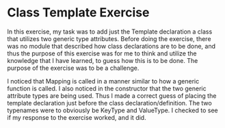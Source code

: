 # Class Template Exercise

In this exercise, my task was to add just the Template declaration a class that utilizes two generic type attributes.  Before doing the exercise, there was no module that described how class declarations are to be done, and thus the purpose of this exercise was for me to think and utilize the knowledge that I have learned, to guess how this is to be done.  The purpose of the exercise was to be a challenge.  

I noticed that Mapping is called in a manner similar to how a generic function is called.  I also noticed in the constructor that the two generic attribute types are being used.  Thus I made a correct guess of placing the template declaration just before the class declaration/definition.  The two typenames were to obviously be KeyType and ValueType.  I checked to see if my response to the exercise worked, and it did.  
